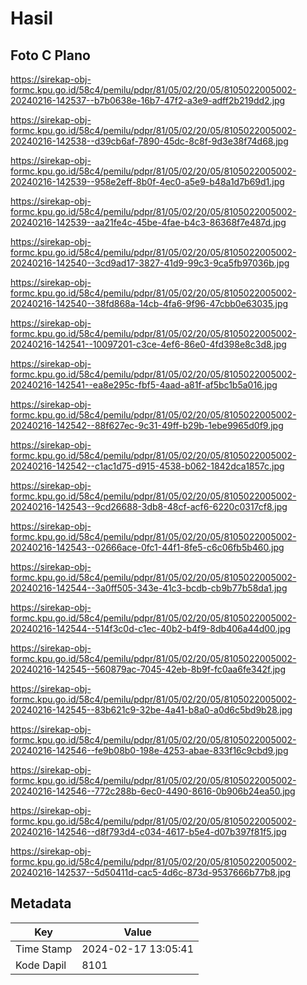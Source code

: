 # Hasil

## Foto C Plano

https://sirekap-obj-formc.kpu.go.id/58c4/pemilu/pdpr/81/05/02/20/05/8105022005002-20240216-142537--b7b0638e-16b7-47f2-a3e9-adff2b219dd2.jpg

https://sirekap-obj-formc.kpu.go.id/58c4/pemilu/pdpr/81/05/02/20/05/8105022005002-20240216-142538--d39cb6af-7890-45dc-8c8f-9d3e38f74d68.jpg

https://sirekap-obj-formc.kpu.go.id/58c4/pemilu/pdpr/81/05/02/20/05/8105022005002-20240216-142539--958e2eff-8b0f-4ec0-a5e9-b48a1d7b69d1.jpg

https://sirekap-obj-formc.kpu.go.id/58c4/pemilu/pdpr/81/05/02/20/05/8105022005002-20240216-142539--aa21fe4c-45be-4fae-b4c3-86368f7e487d.jpg

https://sirekap-obj-formc.kpu.go.id/58c4/pemilu/pdpr/81/05/02/20/05/8105022005002-20240216-142540--3cd9ad17-3827-41d9-99c3-9ca5fb97036b.jpg

https://sirekap-obj-formc.kpu.go.id/58c4/pemilu/pdpr/81/05/02/20/05/8105022005002-20240216-142540--38fd868a-14cb-4fa6-9f96-47cbb0e63035.jpg

https://sirekap-obj-formc.kpu.go.id/58c4/pemilu/pdpr/81/05/02/20/05/8105022005002-20240216-142541--10097201-c3ce-4ef6-86e0-4fd398e8c3d8.jpg

https://sirekap-obj-formc.kpu.go.id/58c4/pemilu/pdpr/81/05/02/20/05/8105022005002-20240216-142541--ea8e295c-fbf5-4aad-a81f-af5bc1b5a016.jpg

https://sirekap-obj-formc.kpu.go.id/58c4/pemilu/pdpr/81/05/02/20/05/8105022005002-20240216-142542--88f627ec-9c31-49ff-b29b-1ebe9965d0f9.jpg

https://sirekap-obj-formc.kpu.go.id/58c4/pemilu/pdpr/81/05/02/20/05/8105022005002-20240216-142542--c1ac1d75-d915-4538-b062-1842dca1857c.jpg

https://sirekap-obj-formc.kpu.go.id/58c4/pemilu/pdpr/81/05/02/20/05/8105022005002-20240216-142543--9cd26688-3db8-48cf-acf6-6220c0317cf8.jpg

https://sirekap-obj-formc.kpu.go.id/58c4/pemilu/pdpr/81/05/02/20/05/8105022005002-20240216-142543--02666ace-0fc1-44f1-8fe5-c6c06fb5b460.jpg

https://sirekap-obj-formc.kpu.go.id/58c4/pemilu/pdpr/81/05/02/20/05/8105022005002-20240216-142544--3a0ff505-343e-41c3-bcdb-cb9b77b58da1.jpg

https://sirekap-obj-formc.kpu.go.id/58c4/pemilu/pdpr/81/05/02/20/05/8105022005002-20240216-142544--514f3c0d-c1ec-40b2-b4f9-8db406a44d00.jpg

https://sirekap-obj-formc.kpu.go.id/58c4/pemilu/pdpr/81/05/02/20/05/8105022005002-20240216-142545--560879ac-7045-42eb-8b9f-fc0aa6fe342f.jpg

https://sirekap-obj-formc.kpu.go.id/58c4/pemilu/pdpr/81/05/02/20/05/8105022005002-20240216-142545--83b621c9-32be-4a41-b8a0-a0d6c5bd9b28.jpg

https://sirekap-obj-formc.kpu.go.id/58c4/pemilu/pdpr/81/05/02/20/05/8105022005002-20240216-142546--fe9b08b0-198e-4253-abae-833f16c9cbd9.jpg

https://sirekap-obj-formc.kpu.go.id/58c4/pemilu/pdpr/81/05/02/20/05/8105022005002-20240216-142546--772c288b-6ec0-4490-8616-0b906b24ea50.jpg

https://sirekap-obj-formc.kpu.go.id/58c4/pemilu/pdpr/81/05/02/20/05/8105022005002-20240216-142546--d8f793d4-c034-4617-b5e4-d07b397f81f5.jpg

https://sirekap-obj-formc.kpu.go.id/58c4/pemilu/pdpr/81/05/02/20/05/8105022005002-20240216-142537--5d50411d-cac5-4d6c-873d-9537666b77b8.jpg


## Metadata

| Key        | Value               |
| ---------- | ------------------- |
| Time Stamp | 2024-02-17 13:05:41 |
| Kode Dapil | 8101                |



